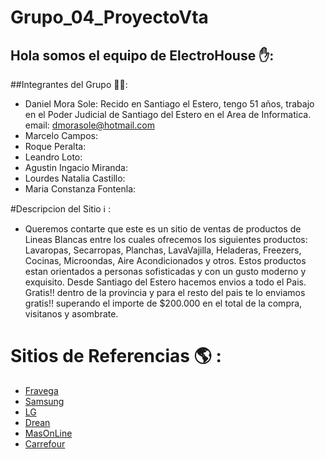 # Grupo_04_ProyectoVta

## Hola somos el equipo de ElectroHouse ✋:

##Integrantes del Grupo 👷‍♂️:
- Daniel Mora Sole: Recido en Santiago el Estero, tengo 51 años, 
trabajo en el Poder Judicial de Santiago del Estero en el Area de Informatica.
email: dmorasole@hotmail.com
- Marcelo Campos:
- Roque Peralta:  
- Leandro Loto:
- Agustin Ingacio Miranda:
- Lourdes Natalia Castillo:
- Maria Constanza Fontenla:

#Descripcion del Sitio ℹ️ :
- Queremos contarte que este es un sitio de ventas de productos de Lineas Blancas entre los cuales ofrecemos los siguientes productos:
Lavaropas, Secarropas, Planchas, LavaVajilla, Heladeras, Freezers, Cocinas, Microondas, Aire Acondicionados y otros.
Estos productos estan orientados a personas sofisticadas y con un gusto moderno y exquisito. 
Desde Santiago del Estero hacemos envios a todo el Pais. Gratis!! dentro de la provincia y para el resto del pais te lo enviamos gratis!! superando el importe de $200.000 en el total de la compra, visitanos y asombrate.


# Sitios de Referencias 🌎 :

- [Fravega](https://www.fravega.com/)
- [Samsung](https://www.samsung.com/ar/)
- [LG](https://www.lg.com/ar/electrodomesticos)
- [Drean](https://drean.com.ar/)
- [MasOnLine](https://www.masonline.com.ar)
- [Carrefour](https://www.carrefour.com.ar/)
